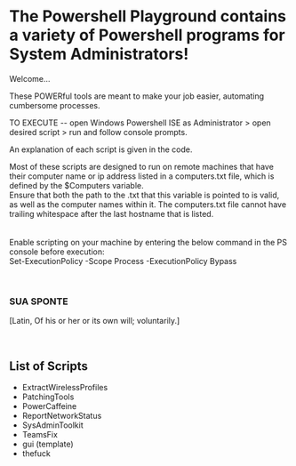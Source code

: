 # The Powershell Playground contains a variety of Powershell programs for System Administrators!

Welcome... 

These POWERful tools are meant to make your job easier, automating cumbersome processes.


TO EXECUTE  --  open Windows Powershell ISE as Administrator  >  open desired script  >  run and follow console prompts.

An explanation of each script is given in the code.

Most of these scripts are designed to run on remote machines that have their computer name or ip address listed in a computers.txt file, which is defined by the $Computers variable. <br/>
Ensure that both the path to the .txt that this variable is pointed to is valid, as well as the computer names within it. The computers.txt file cannot have trailing whitespace after the last hostname that is listed. 
<br/>
<br/>
<br/>
Enable scripting on your machine by entering the below command in the PS console before execution: <br/> 
Set-ExecutionPolicy -Scope Process -ExecutionPolicy Bypass


<br/>

### SUA SPONTE

[Latin, Of his or her or its own will; voluntarily.]

<br/>

## List of Scripts

- ExtractWirelessProfiles
- PatchingTools
- PowerCaffeine
- ReportNetworkStatus
- SysAdminToolkit
- TeamsFix
- gui (template)
- thefuck
